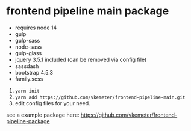 # frontend pipeline main package

- requires node 14
- gulp
- gulp-sass
- node-sass
- gulp-glass 
- jquery 3.5.1 included (can be removed via config file)
- sassdash
- bootstrap 4.5.3
- family.scss

1. `yarn init`
2. `yarn add https://github.com/vkemeter/frontend-pipeline-main.git`
3. edit config files for your need.

see a example package here: https://github.com/vkemeter/frontend-pipeline-package